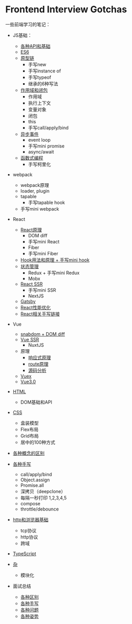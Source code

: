# Frontend Interview Gotchas
一些前端学习的笔记：
- JS基础：
  - [各种API和基础](./JS基础.md)
  - [ES6](./ES6.md)
  - [原型链](./原型链.md)
    - 手写new
    - 手写instance of
    - 手写typeof
    - 继承的6种写法
  - [作用域和闭包](./闭包和上下文.md)
    - 作用域
    - 执行上下文
    - 变量对象
    - 闭包
    - this
    - 手写call/apply/bind
  - [异步事件](./异步事件.md)
    - event loop
    - 手写mini promise
    - async/await
  - [函数式编程](./函数式编程.md)
    - 手写柯里化
- webpack
  - webpack原理 
  - loader, plugin
  - tapable
    - 手写tapable hook
  - 手写mini webpack
- React
  - [React原理](./React/react原理.md)
    - DOM diff
    - 手写mini React
    - Fiber
    - 手写mini Fiber
  - [Hook用法和原理 + 手写mini hook](./React/hook.md)
  - [状态管理](./React/状态管理.md)
    - Redux + 手写mini Redux
    - Mobx
  - [React SSR](./React/SSR.md)
    - 手写mini SSR
    - NextJS
  - [Gatsby](./React/Gatsby.md)
  - [React性能优化](./React/react性能优化.md)
  - [React相关手写链接](./React/手写.md)
- Vue 
  - [snabdom + DOM diff](./Vue/virtual-DOM.md)
  - [Vue SSR](./Vue/SSR.md)
    - NuxtJS
  - 原理
    - [响应式原理](./Vue/响应式原理.md)
    - [route原理](./Vue/vue-route.md)
    - [源码分析](./Vue/源码分析.md)
  - [Vuex](./Vue/vuex.md)
  - [Vue3.0](./Vue/Vue3.0.md)
  
- [HTML](./HTML.md)
  - DOM基础和API
- [CSS](./CSS.md)
  - 盒装模型
  - Flex布局
  - Grid布局
  - 居中的100种方式
- [各种概念的区别](./各种区别.md)
- [各种手写](./各种手写.md)
  - call/apply/bind
  - Object.assign
  - Promise.all
  - 深拷贝（deepclone）
  - 每隔一秒打印 1,2,3,4,5
  - compose
  - throttle/debounce
- [http和浏览器基础](./http和浏览器.md)
  - tcp协议
  - http协议
  - 跨域
- [TypeScript](./TypeScript.md)
- [杂](./杂.md)
  - 模块化
- 面试总结
  - [各种区别](./各种区别.md)
  - [各种手写](./各种手写.md)
  - [各种问题](./各种问题.md)
  - [各种姿势](./各种姿势.md)